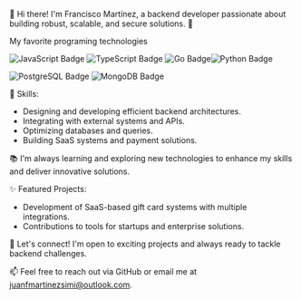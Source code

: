 👋 Hi there! I'm Francisco Martínez, a backend developer passionate about building robust, scalable, and secure solutions. 🚀

My favorite programing technologies


![JavaScript Badge](https://img.shields.io/badge/JavaScript-F7DF1E?logo=javascript&logoColor=000&style=for-the-badge) ![TypeScript Badge](https://img.shields.io/badge/TypeScript-3178C6?logo=typescript&logoColor=fff&style=for-the-badge) ![Go Badge](https://img.shields.io/badge/Go-00ADD8?logo=go&logoColor=fff&style=for-the-badge)![Python Badge](https://img.shields.io/badge/Python-3776AB?logo=python&logoColor=fff&style=for-the-badge)

![PostgreSQL Badge](https://img.shields.io/badge/PostgreSQL-4169E1?logo=postgresql&logoColor=fff&style=for-the-badge) ![MongoDB Badge](https://img.shields.io/badge/MongoDB-47A248?logo=mongodb&logoColor=fff&style=for-the-badge)


🔧 Skills:

- Designing and developing efficient backend architectures.
- Integrating with external systems and APIs.
- Optimizing databases and queries.
- Building SaaS systems and payment solutions.


📚 I'm always learning and exploring new technologies to enhance my skills and deliver innovative solutions.

✨ Featured Projects:

- Development of SaaS-based gift card systems with multiple integrations.
- Contributions to tools for startups and enterprise solutions.


🤝 Let's connect! I'm open to exciting projects and always ready to tackle backend challenges.

📫 Feel free to reach out via GitHub or email me at juanfmartinezsimi@outlook.com.


